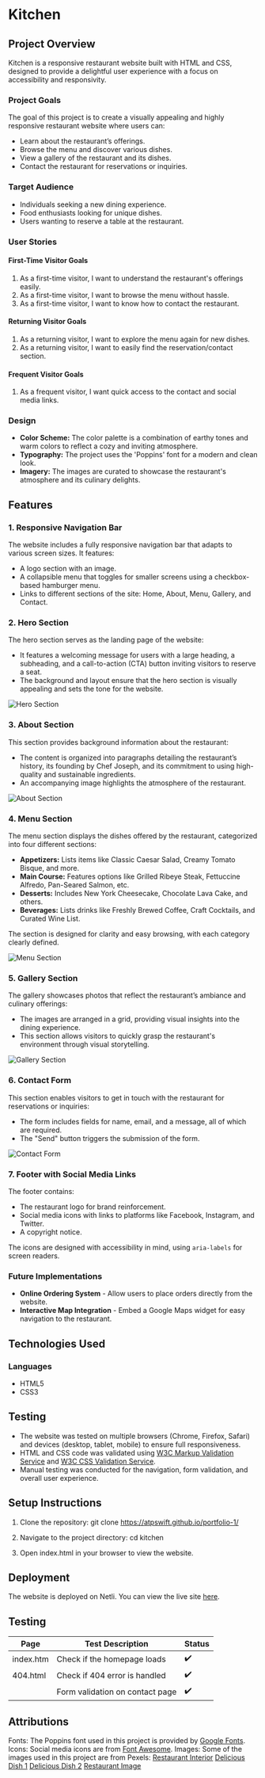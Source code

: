 # Kitchen

## Project Overview

Kitchen is a responsive restaurant website built with HTML and CSS, designed to provide a delightful user experience with a focus on accessibility and responsivity.

### Project Goals

The goal of this project is to create a visually appealing and highly responsive restaurant website where users can:

- Learn about the restaurant’s offerings.
- Browse the menu and discover various dishes.
- View a gallery of the restaurant and its dishes.
- Contact the restaurant for reservations or inquiries.

### Target Audience

- Individuals seeking a new dining experience.
- Food enthusiasts looking for unique dishes.
- Users wanting to reserve a table at the restaurant.

### User Stories

#### First-Time Visitor Goals

1. As a first-time visitor, I want to understand the restaurant's offerings easily.
2. As a first-time visitor, I want to browse the menu without hassle.
3. As a first-time visitor, I want to know how to contact the restaurant.

#### Returning Visitor Goals

1. As a returning visitor, I want to explore the menu again for new dishes.
2. As a returning visitor, I want to easily find the reservation/contact section.

#### Frequent Visitor Goals

1. As a frequent visitor, I want quick access to the contact and social media links.

### Design

- **Color Scheme:** The color palette is a combination of earthy tones and warm colors to reflect a cozy and inviting atmosphere.
- **Typography:** The project uses the 'Poppins' font for a modern and clean look.
- **Imagery:** The images are curated to showcase the restaurant's atmosphere and its culinary delights.

## Features

### 1. Responsive Navigation Bar

The website includes a fully responsive navigation bar that adapts to various screen sizes. It features:

- A logo section with an image.
- A collapsible menu that toggles for smaller screens using a checkbox-based hamburger menu.
- Links to different sections of the site: Home, About, Menu, Gallery, and Contact.

### 2. Hero Section

The hero section serves as the landing page of the website:

- It features a welcoming message for users with a large heading, a subheading, and a call-to-action (CTA) button inviting visitors to reserve a seat.
- The background and layout ensure that the hero section is visually appealing and sets the tone for the website.

![Hero Section](https://github.com/user-attachments/assets/7667f9a4-c232-4785-bd8e-92210b95793d)

### 3. About Section

This section provides background information about the restaurant:

- The content is organized into paragraphs detailing the restaurant’s history, its founding by Chef Joseph, and its commitment to using high-quality and sustainable ingredients.
- An accompanying image highlights the atmosphere of the restaurant.

![About Section](https://github.com/user-attachments/assets/a3aba409-c173-4556-a3a8-958bfa867e98)

### 4. Menu Section

The menu section displays the dishes offered by the restaurant, categorized into four different sections:

- **Appetizers:** Lists items like Classic Caesar Salad, Creamy Tomato Bisque, and more.
- **Main Course:** Features options like Grilled Ribeye Steak, Fettuccine Alfredo, Pan-Seared Salmon, etc.
- **Desserts:** Includes New York Cheesecake, Chocolate Lava Cake, and others.
- **Beverages:** Lists drinks like Freshly Brewed Coffee, Craft Cocktails, and Curated Wine List.

The section is designed for clarity and easy browsing, with each category clearly defined.

![Menu Section](https://github.com/user-attachments/assets/00b2acc3-09ab-4b4c-b911-a01f8daad6c0)

### 5. Gallery Section

The gallery showcases photos that reflect the restaurant’s ambiance and culinary offerings:

- The images are arranged in a grid, providing visual insights into the dining experience.
- This section allows visitors to quickly grasp the restaurant's environment through visual storytelling.

![Gallery Section](https://github.com/user-attachments/assets/cfc7f94a-d1bd-4ef0-908f-e156a0d0b9b3)

### 6. Contact Form

This section enables visitors to get in touch with the restaurant for reservations or inquiries:

- The form includes fields for name, email, and a message, all of which are required.
- The "Send" button triggers the submission of the form.

![Contact Form](https://github.com/user-attachments/assets/4b7256e3-7220-45f7-832b-0c7e18a00677)

### 7. Footer with Social Media Links

The footer contains:

- The restaurant logo for brand reinforcement.
- Social media icons with links to platforms like Facebook, Instagram, and Twitter.
- A copyright notice.

The icons are designed with accessibility in mind, using `aria-labels` for screen readers.

### Future Implementations

- **Online Ordering System** - Allow users to place orders directly from the website.
- **Interactive Map Integration** - Embed a Google Maps widget for easy navigation to the restaurant.

## Technologies Used

### Languages

- HTML5
- CSS3

## Testing

- The website was tested on multiple browsers (Chrome, Firefox, Safari) and devices (desktop, tablet, mobile) to ensure full responsiveness.
- HTML and CSS code was validated using [W3C Markup Validation Service](https://validator.w3.org/) and [W3C CSS Validation Service](https://jigsaw.w3.org/css-validator/).
- Manual testing was conducted for the navigation, form validation, and overall user experience.

## Setup Instructions

1. Clone the repository:
   git clone https://atpswift.github.io/portfolio-1/

2. Navigate to the project directory:
   cd kitchen

3. Open index.html in your browser to view the website.

## Deployment

The website is deployed on Netli. You can view the live site [here](https://atpswift.github.io/portfolio-1/).

## Testing

| Page      | Test Description                | Status |
| --------- | ------------------------------- | ------ |
| index.htm | Check if the homepage loads     | ✔️     |
| 404.html  | Check if 404 error is handled   | ✔️     |
|           | Form validation on contact page | ✔️     |

## Attributions

Fonts: The Poppins font used in this project is provided by [Google Fonts](https://fonts.googleapis.com/css2?family=Poppins:wght@300;400;600&display=swap).
Icons: Social media icons are from [Font Awesome](https://cdnjs.cloudflare.com/ajax/libs/font-awesome/6.4.0/css/all.min.css).
Images: Some of the images used in this project are from Pexels:
[Restaurant Interior](https://images.pexels.com/photos/262978/pexels-photo-262978.jpeg)
[Delicious Dish 1](https://images.pexels.com/photos/2116094/pexels-photo-2116094.jpeg)
[Delicious Dish 2](https://images.pexels.com/photos/70497/pexels-photo-70497.jpeg)
[Restaurant Image](https://images.pexels.com/photos/262978/pexels-photo-262978.jpeg)

